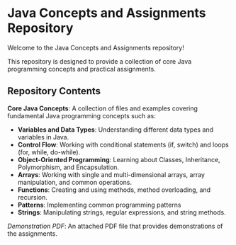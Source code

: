 # Java Concepts and Assignments Repository

Welcome to the Java Concepts and Assignments repository!

This repository is designed to provide a collection of core Java programming concepts and practical assignments.

## Repository Contents

**Core Java Concepts**: A collection of files and examples covering fundamental Java programming concepts such as:
  - **Variables and Data Types**: Understanding different data types and variables in Java.
  - **Control Flow**: Working with conditional statements (if, switch) and loops (for, while, do-while).
  - **Object-Oriented Programming**: Learning about Classes, Inheritance, Polymorphism, and Encapsulation.
  - **Arrays**: Working with single and multi-dimensional arrays, array manipulation, and common operations.
  - **Functions**: Creating and using methods, method overloading, and recursion.
  - **Patterns**: Implementing common programming patterns 
  - **Strings**: Manipulating strings, regular expressions, and string methods.

  *Demonstration PDF*: An attached PDF file that provides demonstrations of the assignments.


